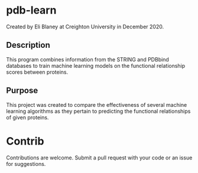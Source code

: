 # pdb-learn

Created by Eli Blaney at Creighton University in December 2020.

## Description

This program combines information from the STRING and PDBbind databases to train machine learning models on the functional relationship scores between proteins.

## Purpose

This project was created to compare the effectiveness of several machine learning algorithms as they pertain to predicting the functional relationships of given proteins.

# Contrib

Contributions are welcome. Submit a pull request with your code or an issue for suggestions.
